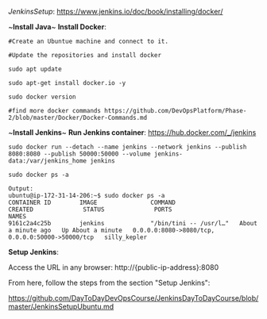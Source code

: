 *JenkinsSetup*: https://www.jenkins.io/doc/book/installing/docker/

~**Install Java**~ **Install Docker**:

    #Create an Ubuntue machine and connect to it.

    #Update the repositories and install docker
    
    sudo apt update
    
    sudo apt-get install docker.io -y
    
    sudo docker version
    
    #find more docker commands https://github.com/DevOpsPlatform/Phase-2/blob/master/Docker/Docker-Commands.md
    
~**Install Jenkins**~ **Run Jenkins container**: https://hub.docker.com/_/jenkins

    sudo docker run --detach --name jenkins --network jenkins --publish 8080:8080 --publish 50000:50000 --volume jenkins-data:/var/jenkins_home jenkins
    
    sudo docker ps -a
    
    Output:
    ubuntu@ip-172-31-14-206:~$ sudo docker ps -a
    CONTAINER ID        IMAGE               COMMAND                  CREATED              STATUS              PORTS                                              NAMES
    9161c2a4c25b        jenkins             "/bin/tini -- /usr/l…"   About a minute ago   Up About a minute   0.0.0.0:8080->8080/tcp, 0.0.0.0:50000->50000/tcp   silly_kepler
    
**Setup Jenkins**:

  Access the URL in any browser: http://{public-ip-address}:8080
  
  From here, follow the steps from the section "Setup Jenkins": 
  
  https://github.com/DayToDayDevOpsCourse/JenkinsDayToDayCourse/blob/master/JenkinsSetupUbuntu.md

    
    
    

